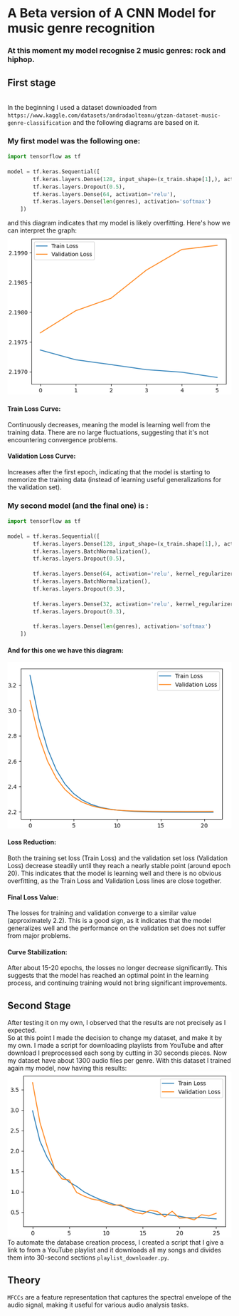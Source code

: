 # A Beta version of A CNN Model for music genre recognition

### At this moment my model recognise 2 music genres: rock and hiphop.


## First stage
<br>In the beginning I used a dataset downloaded from `https://www.kaggle.com/datasets/andradaolteanu/gtzan-dataset-music-genre-classification` and the following diagrams are based on it.
### My first model was the following one:
```python
import tensorflow as tf 

model = tf.keras.Sequential([
        tf.keras.layers.Dense(128, input_shape=(x_train.shape[1],), activation='relu'),
        tf.keras.layers.Dropout(0.5),
        tf.keras.layers.Dense(64, activation='relu'),
        tf.keras.layers.Dense(len(genres), activation='softmax')
    ])
```
and this diagram indicates that my model is likely overfitting. Here's how we can interpret the graph:
<br>![img_1.png](images/img_1.png)
#### Train Loss Curve:
Continuously decreases, meaning the model is learning well from the training data. There are no large fluctuations, suggesting that it's not encountering convergence problems.

#### Validation Loss Curve:
Increases after the first epoch, indicating that the model is starting to memorize the training data (instead of learning useful generalizations for the validation set).


### My second model (and the final one) is :
```python
import tensorflow as tf 

model = tf.keras.Sequential([
        tf.keras.layers.Dense(128, input_shape=(x_train.shape[1],), activation='relu', kernel_regularizer=tensorflow.keras.regularizers.l2(0.01)),
        tf.keras.layers.BatchNormalization(),
        tf.keras.layers.Dropout(0.5),

        tf.keras.layers.Dense(64, activation='relu', kernel_regularizer=tensorflow.keras.regularizers.l2(0.01)),
        tf.keras.layers.BatchNormalization(),
        tf.keras.layers.Dropout(0.3),

        tf.keras.layers.Dense(32, activation='relu', kernel_regularizer=tensorflow.keras.regularizers.l2(0.01)),
        tf.keras.layers.Dropout(0.3),

        tf.keras.layers.Dense(len(genres), activation='softmax')
    ])
```
#### And for this one we have this diagram:
![img.png](images/img.png)

#### Loss Reduction:
Both the training set loss (Train Loss) and the validation set loss (Validation Loss) decrease steadily until they reach a nearly stable point (around epoch 20).
This indicates that the model is learning well and there is no obvious overfitting, as the Train Loss and Validation Loss lines are close together.
#### Final Loss Value:
The losses for training and validation converge to a similar value (approximately 2.2). This is a good sign, as it indicates that the model generalizes well and the performance on the validation set does not suffer from major problems.
#### Curve Stabilization:
After about 15-20 epochs, the losses no longer decrease significantly. This suggests that the model has reached an optimal point in the learning process, and continuing training would not bring significant improvements.

## Second Stage

After testing it on my own, I observed that the results are not precisely as I expected. 
<br>So at this point I made the decision to change my dataset, and make it by my own. I made a script for downloading playlists from YouTube and after download I preprocessed each song by cutting in 30 seconds pieces. Now my dataset have about 1300 audio files per genre. With this dataset I trained again my model, now having this results:
<br>![img.png](images/img3.png)
<br>To automate the database creation process, I created a script that I give a link to from a YouTube playlist and it downloads all my songs and divides them into 30-second sections `playlist_downloader.py`.
## Theory
`MFCCs` are a feature representation that captures the spectral envelope of the audio signal, making it useful for various audio analysis tasks.